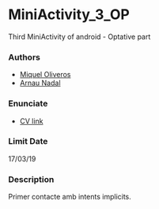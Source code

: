 # MiniActivity_3_OP
Third MiniActivity of android - Optative part

### Authors ###
* [Miquel Oliveros](https://github.com/MiquelOliveros)
* [Arnau Nadal](https://github.com/ar98nau)

### Enunciate ###
* [CV link](https://cv.udl.cat/access/content/attachment/102025-1819/Activitats/211c66bc-56cc-4793-a659-a5a4675f1738/MiniActv-3.pdf)

### Limit Date ###
17/03/19

### Description ###
Primer contacte amb intents implicits.
